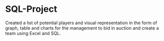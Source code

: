 # SQL-Project
Created a list of potential players and visual representation in the form of graph, table and charts for the management to bid in auction and create a team using Excel and SQL.
